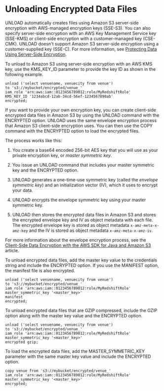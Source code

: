 # Unloading Encrypted Data Files<a name="t_unloading_encrypted_files"></a>

UNLOAD automatically creates files using Amazon S3 server\-side encryption with AWS\-managed encryption keys \(SSE\-S3\)\. You can also specify server\-side encryption with an AWS Key Management Service key \(SSE\-KMS\) or client\-side encryption with a customer\-managed key \(CSE\-CMK\)\. UNLOAD doesn't support Amazon S3 server\-side encryption using a customer\-supplied key \(SSE\-C\)\. For more information, see [ Protecting Data Using Server\-Side Encryption](https://docs.aws.amazon.com/AmazonS3/latest/dev/serv-side-encryption.html)\. 

To unload to Amazon S3 using server\-side encryption with an AWS KMS key, use the KMS\_KEY\_ID parameter to provide the key ID as shown in the following example\.

```
unload ('select venuename, venuecity from venue')
to 's3://mybucket/encrypted/venue_' 
iam_role 'arn:aws:iam::0123456789012:role/MyRedshiftRole'
KMS_KEY_ID '1234abcd-12ab-34cd-56ef-1234567890ab'
encrypted;
```

If you want to provide your own encryption key, you can create client\-side encrypted data files in Amazon S3 by using the UNLOAD command with the ENCRYPTED option\. UNLOAD uses the same envelope encryption process that Amazon S3 client\-side encryption uses\. You can then use the COPY command with the ENCRYPTED option to load the encrypted files\.

The process works like this:

1. You create a base64 encoded 256\-bit AES key that you will use as your private encryption key, or *master symmetric key*\. 

1. You issue an UNLOAD command that includes your master symmetric key and the ENCRYPTED option\. 

1. UNLOAD generates a one\-time\-use symmetric key \(called the *envelope symmetric key*\) and an initialization vector \(IV\), which it uses to encrypt your data\. 

1. UNLOAD encrypts the envelope symmetric key using your master symmetric key\. 

1. UNLOAD then stores the encrypted data files in Amazon S3 and stores the encrypted envelope key and IV as object metadata with each file\. The encrypted envelope key is stored as object metadata `x-amz-meta-x-amz-key` and the IV is stored as object metadata `x-amz-meta-x-amz-iv`\. 

For more information about the envelope encryption process, see the [Client\-Side Data Encryption with the AWS SDK for Java and Amazon S3](https://aws.amazon.com//articles/2850096021478074) article\. 

To unload encrypted data files, add the master key value to the credentials string and include the ENCRYPTED option\. If you use the MANIFEST option, the manifest file is also encrypted\.

```
unload ('select venuename, venuecity from venue')
to 's3://mybucket/encrypted/venue_' 
iam_role 'arn:aws:iam::0123456789012:role/MyRedshiftRole'
master_symmetric_key '<master_key>' 
manifest
encrypted;
```

To unload encrypted data files that are GZIP compressed, include the GZIP option along with the master key value and the ENCRYPTED option\.

```
unload ('select venuename, venuecity from venue')
to 's3://mybucket/encrypted/venue_' 
iam_role 'arn:aws:iam::0123456789012:role/MyRedshiftRole'
master_symmetric_key '<master_key>' 
encrypted gzip;
```

To load the encrypted data files, add the MASTER\_SYMMETRIC\_KEY parameter with the same master key value and include the ENCRYPTED option\. 

```
copy venue from 's3://mybucket/encrypted/venue_' 
iam_role 'arn:aws:iam::0123456789012:role/MyRedshiftRole'
master_symmetric_key '<master_key>' 
encrypted;
```